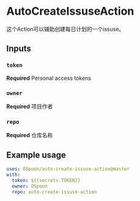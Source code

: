# AutoCreateIssuseAction

这个Action可以辅助创建每日计划的一个issuse。

## Inputs

### `token`
**Required** Personal access tokens

### `owner`
**Required** 项目作者

### `repo`
**Required** 仓库名称


## Example usage

```yaml
uses: OSpoon/auto-create-issuse-action@master
with:
  token: ${{secrets.TOKEN}}
  owner: OSpoon
  repo: auto-create-issuse-action
```